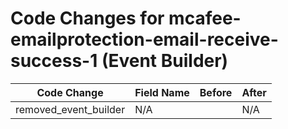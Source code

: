 # Code Changes for mcafee-emailprotection-email-receive-success-1 (Event Builder)

| Code Change | Field Name | Before | After |
|-------------|------------|--------|-------|
| removed_event_builder | N/A |  | N/A |